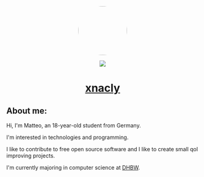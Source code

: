 <p align="center">
  <img style="border-radius: 100px" width="128" height="128" src="https://avatars.githubusercontent.com/u/47723417?v=4"/>
</p>
<p align="center">
  <img src="https://komarev.com/ghpvc/?username=xnacly&&style=flat-square"/>
</p>

<h1 align="center"><a href="https://xnacly.me/"> xnacly</a> </h1>

<h2> About me:</h2>

<p>Hi, I'm Matteo, an 18-year-old student from Germany. </p>
<p>I'm interested in technologies and programming.</p>
<p>I like to contribute to free open source software and I like to create small qol improving projects.</p>
<p>I'm currently majoring in computer science at <a href="https://www.dhbw.de/startseite">DHBW</a>.</p>

<!--<h2> Projects:</h2>

<table>
	<thead>
		<tr>
		<th>Name</th>
		<th>Description</th>
		<th>Status</th>
		</tr>
	</thead>
	<tbody>
		<tr>
			<td><a href="https://github.com/fosscord/fosscord">Fosscord</a></td>
			<td>Fosscord a free open source selfhostable chat, voice and video discord-compatible platform</td>
			<td>
				<img src="https://img.shields.io/github/stars/fosscord/fosscord">
			</td>
		</tr>
    <tr>
			<td>
				<a href="https://github.com/Flam3rboy/missing-native-JS-functions">Missing Native JS Functions</a></td>
			<td>
				A collection of missing native JavaScript functions
			</td>
			<td>
				<img src="https://img.shields.io/github/languages/top/flam3rboy/missing-native-JS-functions?color=2d7389">
				<img src="https://img.shields.io/npm/dt/missing-native-js-functions">
			</td>
		</tr>
    <tr>
			<td>
				<a href="https://github.com/x127f/image-manipulation-api">
				Image manipulation api
				</a>
			</td>
			<td>A Image manipulation api for adjustable discord rank cards and many more (coming soon)</td>
			<td>
				<img src="https://img.shields.io/github/languages/top/x127f/image-manipulation-api?color=2d7389">
			</td>
		</tr>
    <tr>
			<td>
				<a href="https://github.com/xNaCly/better-issues">
				Better Issues
				</a>
			</td>
			<td>restbased-cdn to render github issues as images.</td>
			<td>
				<img src="https://img.shields.io/github/languages/top/xNaCly/better-issues?color=2d7389">
			</td>
		</tr>
    <tr>
			<td>
				<a href="https://github.com/xNaCly/github-stats">
				Github-Stats
				</a>
			</td>
			<td>dashboard to view a users/orgas github stats</td>
			<td>
				<img src="https://img.shields.io/github/languages/top/xNaCly/github-stats?color=2d7389">
			</td>
		</tr>
    <tr>
			<td>
				<a href="https://github.com/xNaCly/InstagramAPIwrapper">
        InstagramAPIwrapper
				</a>
			</td>
			<td>reverse engineered Instagram webAPI wrapper.</td>
			<td>
				<img src="https://img.shields.io/github/languages/top/xNaCly/InstagramAPIwrapper?color=2d7389">
			</td>
		</tr>
    <tr>
			<td>
				<a href="https://github.com/xNaCly/netflix-rpc">
        netflix-rpc
				</a>
			</td>
			<td>netflix discord rpc integration</td>
			<td>
				<img src="https://img.shields.io/github/languages/top/xNaCly/netflix-rpc?color=2d7389">
			</td>
		</tr>
    <tr>
			<td>
				<a href="https://github.com/xNaCly/tokenchecker-website">
        discord tokenchecker
				</a>
			</td>
			<td>simple website to check for a tokens validity </td>
			<td>
				<img src="https://img.shields.io/github/languages/top/xNaCly/tokenchecker-website?color=2d7389">
			</td>
		</tr>
    <tr>
			<td>
				<a href="https://github.com/x127f/liber-opinio">
        liber opinio
				</a>
			</td>
			<td>Liber-Opinio is a platform to anonymously and without being censored discuss the content of any website.</td>
			<td>
				<img src="https://img.shields.io/github/languages/top/x127f/liber-opinio?color=2d7389">
			</td>
		</tr>
  </tbody>
</table>-->

